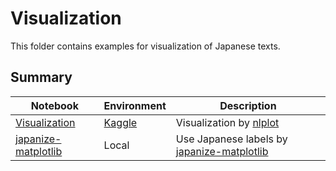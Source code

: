 # Visualization

This folder contains examples for visualization of Japanese texts.

## Summary

|Notebook|Environment|Description| 
|---|---|---|
|[Visualization](visualization.ipynb)|[Kaggle](https://www.kaggle.com/sishihara/japanese-text-visualization-by-nlplot)| Visualization by [nlplot](https://github.com/takapy0210/nlplot) |
|[japanize-matplotlib](japanize_matplotlib.py)|Local| Use Japanese labels by [japanize-matplotlib](https://github.com/uehara1414/japanize-matplotlib) |
